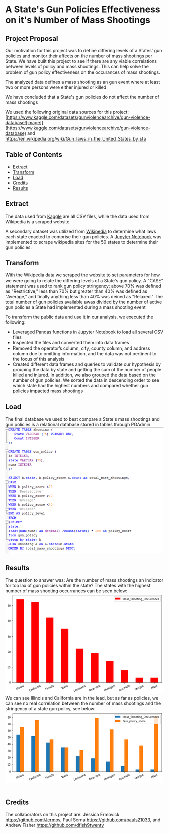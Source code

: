 # A State's Gun Policies Effectiveness on it's Number of Mass Shootings 

## Project Proposal

Our motivation for this project was to define differing levels of a States' gun policies and monitor their affects on the number of mass shootings per State.  We have built this project to see if there are any viable correlations between levels of policy and mass shootings.  This can help solve the problem of gun policy effectiveness on the occurances of mass shootings.  

The analyzed data defines a mass shooting as an gun event where at least two or more persons were either injured or killed

We have concluded that a State's gun policies do not affect the number of mass shootings

We used the following original data sources for this project: [https://www.kaggle.com/datasets/gunviolencearchive/gun-violence-database![image]](https://www.kaggle.com/datasets/gunviolencearchive/gun-violence-database) and [https://en.wikipedia.org/wiki/Gun_laws_in_the_United_States_by_sta ](https://en.wikipedia.org/wiki/Gun_laws_in_the_United_States_by_state)


## Table of Contents

- [Extract](#extract)
- [Transform](#transform)
- [Load](#load)
- [Credits](#credits)
- [Results](#results)





## Extract

The data used from [Kaggle](https://www.kaggle.com/datasets/gunviolencearchive/gun-violence-database) are all CSV files, while the data used from Wikipedia is a scraped website

A secondary dataset was utilized from [Wikipedia](https://en.wikipedia.org/wiki/Gun_laws_in_the_United_States_by_state) to determine what laws each state enacted to comprise their gun policies. A [Jupyter Notebook](/cleaning_notebooks/web_scrape_gun.ipynb) was implemented to scrape wikipedia sites for the 50 states to determine their gun policies.



## Transform

With the Wikipedia data we scraped the website to set parameters for how we were going to relate the differing levels of a State's gun policy.  A "CASE"  statement was used to rank gun policy stringency; above 70% was defined as "Restrictive," less than 70% but greater than 40% was defined as "Average," and finally anything less than 40% was deined as "Relaxed."  The total number of gun policies available awas divided by the number of active gun policies a State had implemented during a mass shooting event


To transform the public data and use it in our analysis, we executed the following:
- Leveraged Pandas functions in Jupyter Notebook to load all several CSV files
- Inspected the files and converted them into data frames
- Removed the operator’s column, city, county column, and address column due to omitting information, and the data was not pertinent to the focus of this analysis
- Created different data frames and queries to validate our hypothesis by grouping the data by state and getting the sum of the number of people killed and injured. In addition, we also grouped the data based on the number of gun policies. We sorted the data in descending order to see which state had the highest numbers and compared whether gun policies impacted mass shootings


                                      
                       
## Load

The final database we used to best compare a State's mass shootings and gun policies is a relational database stored in tables through PGAdmin <br>
![Data DDL Load](/resources/Load.PNG?raw=true "DDL for Load")




## Results

The question to answer was: Are the number of mass shootings an indicator for too lax of gun policies within the state? 
The states with the highest number of mass shooting occurrances can be seen below: <br>
![Total Mass_Shooting](/resources/Total_Mass_Shooting.png?raw=true "Total Mass Shootings by State, Top 10")<br>
We can see Illinois and California are in the lead, but as far as policies, we can see no real correlation between the number of mass shootings and the stringency of a state gun policy, see below:<br>
![Shootings Vs_Policy](/resources/Shootings_V_Policy.png?raw=true "Mass Shooting Count vs Policy Strictness")<br><br>
## Credits

The collaborators on this project are: Jessica Ermovick https://github.com/Jermov,
                                       Paul Serna https://github.com/pauls21033, and
                                       Andrew Fisher https://github.com/dfish9twenty
                                       
                                       




